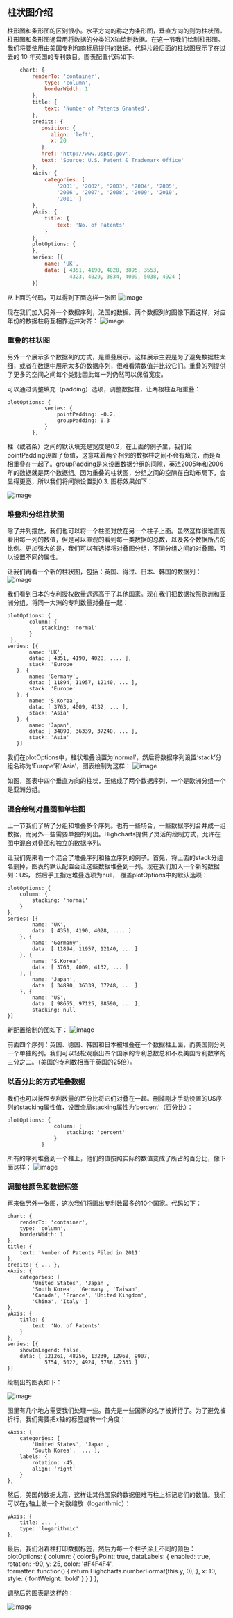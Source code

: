 ## 柱状图介绍

柱形图和条形图的区别很小。水平方向的称之为条形图，垂直方向的则为柱状图。柱形图和条形图通常用将数据的分类沿X轴绘制数据。在这一节我们绘制柱形图。我们将要使用由美国专利和商标局提供的数据。代码片段后面的柱状图展示了在过去的 10 年英国的专利数目。图表配置代码如下:

```javascript
    chart: {
        renderTo: 'container',
            type: 'column',
            borderWidth: 1
        },
        title: {
            text: 'Number of Patents Granted',
        },
        credits: { 
           position: {
              align: 'left',
              x: 20
           },
           href: 'http://www.uspto.gov',
           text: 'Source: U.S. Patent & Trademark Office'
        },
        xAxis: {
            categories: [ 
                '2001', '2002', '2003', '2004', '2005', 
                '2006', '2007', '2008', '2009', '2010',
                '2011' ]
        },
        yAxis: {
            title: {
                text: 'No. of Patents'
            }
        },
        plotOptions: {
        },
        series: [{
            name: 'UK',
            data: [ 4351, 4190, 4028, 3895, 3553, 
                    4323, 4029, 3834, 4009, 5038, 4924 ]
        }]

```

从上面的代码，可以得到下面这样一张图
![image](images/04_01.png)

现在我们加入另外一个数据序列，法国的数据。两个数据列的图像下面这样，对应年份的数据柱将互相靠近并对齐：
![image](images/04_02.png)

### 重叠的柱状图

另外一个展示多个数据列的方式，是重叠展示。这样展示主要是为了避免数据柱太细，或者在数据中展示太多的数据序列，很难看清数值并比较它们。重叠的列提供了更多的空间之间每个类别;因此每一列仍然可以保留宽度。

可以通过调整填充（padding）选项，调整数据柱，让两根柱互相重叠：

    plotOptions: {
                series: {
                    pointPadding: -0.2,
                    groupPadding: 0.3
                }
            },

柱（或者条）之间的默认填充是宽度是0.2，在上面的例子里，我们给pointPadding设置了负值，这意味着两个相邻的数据柱之间不会有填充，而是互相重叠在一起了。groupPadding是来设置数据分组的间隙，英法2005年和2006年的数据就是两个数据组。因为重叠的柱状图，分组之间的空隙在自动布局下，会显得更宽，所以我们将间隙设置到0.3. 图标效果如下：

![image](images/04_03.png)

### 堆叠和分组柱状图

除了并列摆放，我们也可以将一个柱图对放在另一个柱子上面。虽然这样很难直观看出每一列的数值，但是可以直观的看到每一类数据的总数，以及各个数据所占的比例。更加强大的是，我们可以有选择将对叠图分组，不同分组之间的对叠图，可以设置不同的属性。

让我们再看一个新的柱状图，包括：英国、得过、日本、韩国的数据列：
![image](images/04_04.png)

我们看到日本的专利授权数量远远高于了其他国家。现在我们把数据按照欧洲和亚洲分组，将同一大洲的专利数量对叠在一起：

    plotOptions: {
           column: {
               stacking: 'normal'
           }
     },
    series: [{
           name: 'UK',
           data: [ 4351, 4190, 4028, .... ],
           stack: 'Europe'
       }, {
           name: 'Germany',
           data: [ 11894, 11957, 12140, ... ],
           stack: 'Europe'
       }, {
           name: 'S.Korea',
           data: [ 3763, 4009, 4132, ... ],
           stack: 'Asia'
       }, {
           name: 'Japan',
           data: [ 34890, 36339, 37248, ... ],
           stack: 'Asia'
       }]

我们在plotOptions中，柱状堆叠设置为‘normal’，然后将数据序列设置‘stack’分组名称为‘Europe’和‘Asia’，图表绘制为这样：
![image](images/04_05.png)

如图，图表中四个垂直方向的柱状，压缩成了两个数据序列，一个是欧洲分组一个是亚洲分组。

### 混合绘制对叠图和单柱图

上一节我们了解了分组和堆叠多个序列。也有一些场合，一些数据序列合并成一组数据，而另外一些需要单独的列出。Highcharts提供了灵活的绘制方式，允许在图中混合对叠图和独立的数据序列。

让我们先来看一个混合了堆叠序列和独立序列的例子。首先，将上面的stack分组名删掉，图表的默认配置会让这些数据堆叠到一列。现在我们加入一个新的数据列：US， 然后手工指定堆叠选项为null， 覆盖plotOptions中的默认选项：

    plotOptions: {
        column: {
            stacking: 'normal'
        }
    },
    series: [{
            name: 'UK',
            data: [ 4351, 4190, 4028, .... ]
        }, {
            name: 'Germany',
            data: [ 11894, 11957, 12140, ... ]
        }, {
            name: 'S.Korea',
            data: [ 3763, 4009, 4132, ... ]
        }, {
            name: 'Japan',
            data: [ 34890, 36339, 37248, ... ]
        }, {
            name: 'US',
            data: [ 98655, 97125, 98590, ... ],
            stacking: null
    }]

新配置绘制的图如下：
![image](images/04_06.png)

前面四个序列：英国、德国、韩国和日本被堆叠在一个数据柱上面，而美国则分列一个单独的列。我们可以轻松观察出四个国家的专利总数总和不及美国专利数字的三分之二。（美国的专利数相当于英国的25倍）。


### 以百分比的方式堆叠数据
我们也可以按照专利数量的百分比将它们对叠在一起。删掉刚才手动设置的US序列的stacking属性值，设置全局stacking属性为‘percent’（百分比）：

    plotOptions: {
                   column: {
                       stacking: 'percent'
                   }
               }

所有的序列堆叠到一个柱上，他们的值按照实际的数值变成了所占的百分比，像下面这样：
![image](images/04_07.png)

### 调整柱颜色和数据标签

再来做另外一张图，这次我们将画出专利数最多的10个国家。代码如下：

    chart: {
        renderTo: 'container',
        type: 'column',
        borderWidth: 1
    },
    title: {
        text: 'Number of Patents Filed in 2011'
    },
    credits: { ... }, 
    xAxis: {
        categories: [ 
            'United States', 'Japan', 
            'South Korea', 'Germany', 'Taiwan', 
            'Canada', 'France', 'United Kingdom',
            'China', 'Italy' ]
    },
    yAxis: {
        title: {
            text: 'No. of Patents'
        }
    },
    series: [{
        showInLegend: false,
        data: [ 121261, 48256, 13239, 12968, 9907,
                5754, 5022, 4924, 3786, 2333 ]
    }]

绘制出的图表如下：

![image](images/04_08.png)

图里有几个地方需要我们处理一些。首先是一些国家的名字被折行了。为了避免被折行，我们需要把x轴的标签旋转一个角度：
    
    xAxis: {
        categories: [ 
            'United States', 'Japan', 
            'South Korea',  ... ],
        labels: {
            rotation: -45,
            align: 'right'
        }
    },

然后，美国的数据太高，这样让其他国家的数据很难再柱上标记它们的数值。我们可以在y轴上做一个对数缩放（logarithmic）：

    yAxis: {
        title: ... ,
        type: 'logarithmic'
    },

最后，我们沿着柱打印数据标签，然后为每一个柱子涂上不同的颜色：
    plotOptions: {
        column: {
            colorByPoint: true,
            dataLabels: {
                enabled: true,
                rotation: -90,
                y: 25,
                color: '#F4F4F4',                       
                    formatter: function() {
                        return
                         Highcharts.numberFormat(this.y, 0);
                    },
                    x: 10,
                    style: {
                        fontWeight: 'bold'
                    }
                }
            }
        },

调整后的图表是这样的：

![image](images/04_09.png)